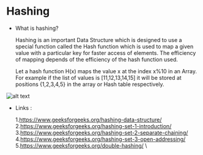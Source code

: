 # Hashing

* What is hashing? 
   
    Hashing is an important Data Structure which is designed to use a special function called the Hash function which is used to map a given value with a particular key for faster access of elements. The efficiency of mapping depends of the efficiency of the hash function used.

    Let a hash function H(x) maps the value x at the index x%10 in an Array. For example if the list of values is [11,12,13,14,15] it will be stored at positions {1,2,3,4,5} in the array or Hash table respectively.

 ![alt text](https://www.geeksforgeeks.org/wp-content/uploads/HashingDataStructure-min-1024x512.png)
 
 
 * Links :
   
   1.https://www.geeksforgeeks.org/hashing-data-structure/ \
   2.https://www.geeksforgeeks.org/hashing-set-1-introduction/ \
   3.https://www.geeksforgeeks.org/hashing-set-2-separate-chaining/ \
   4.https://www.geeksforgeeks.org/hashing-set-3-open-addressing/ \
   5.https://www.geeksforgeeks.org/double-hashing/ \
   